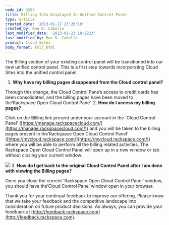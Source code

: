 ```yaml
---
node_id: 3263
title: Billing Info Displayed In Unified Control Panel
type: article
created_date: '2013-01-17 23:26:19'
created_by: Rae D. Cabello
last_modified_date: '2013-01-23 18:2223'
last_modified_by: Rae D. Cabello
product: Cloud Sites
body_format: full_html
---
```


 The Billing section of your existing control panel will be transitioned
into our new unified control panel. This is a first step towards
incorporating Cloud Sites into the unified control panel.
1. **Why have my billing pages disappeared from the Cloud control
panel?**

Through this change, the Cloud Control Pane&rsquo;s access to credit cards
has been consolidated, and the billing pages have been moved to the&lsquo;Rackspace Open Cloud Control Pane&rsquo;.
2. **How do I access my billing pages?**

Click on the Billing link present under your account in the 'Cloud
Control Panel'
([https://manage.rackspacecloud.com/](https://manage.rackspacecloud.com/)) and
you will be taken to the billing pages present in the&lsquo;Rackspace Open
Cloud Control Panel'
([https://mycloud.rackspace.com/](https://mycloud.rackspace.com/)) where
you will be able to perform all the billing related activities. The
Rackspace Open Cloud Control Panel will open up in a new window or tab
without closing your current window. 

![](/knowledge_center/sites/default/files/styles/full_width/public/field/image/billingflow.png)
3. **How do I get back to the original Cloud Control Panel after I am
done with viewing the Billing pages?**

Once you close the current 'Rackspace Open Cloud Control Panel' window,
you should have the&lsquo;Cloud Control Pane&rsquo; window open in your browser.

Thank you for your continual feedback to improve our offering. Please
know that we take your feedback and the competitive landscape into
consideration on future product decisions. As always, you can provide
your feedback at
[http://feedback.rackspace.com](http://feedback.rackspace.com).

